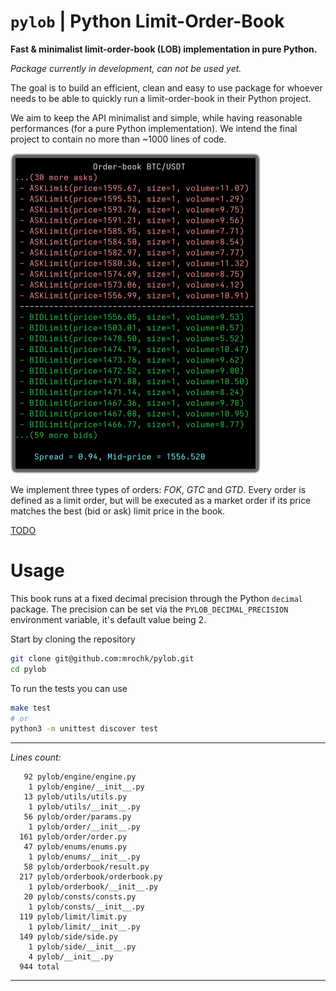 # `pylob` | Python Limit-Order-Book
**Fast &amp; minimalist limit-order-book (LOB) implementation in pure Python.**

*Package currently in development, can not be used yet.*

The goal is to build an efficient, clean and easy to use package for whoever needs to be able to quickly run a limit-order-book in their Python project. 

We aim to keep the API minimalist and simple, while having reasonable performances (for a pure Python implementation). We intend the final project to contain no more than ~1000 lines of code.

<img src="ss.png" width=400>

We implement three types of orders: *FOK*, *GTC* and *GTD*. Every order is defined as a limit order, but will be executed as a market order if its price matches the best (bid or ask) limit price in the book.

<a href="TODO.md">TODO</a>

# Usage

This book runs at a fixed decimal precision through the Python `decimal` package. The precision can be set via the `PYLOB_DECIMAL_PRECISION` environment variable, it's default value being 2.

Start by cloning the repository
```bash
git clone git@github.com:mrochk/pylob.git
cd pylob
```

To run the tests you can use
```bash
make test
# or
python3 -m unittest discover test
```

***

*Lines count:*
```
   92 pylob/engine/engine.py
    1 pylob/engine/__init__.py
   13 pylob/utils/utils.py
    1 pylob/utils/__init__.py
   56 pylob/order/params.py
    1 pylob/order/__init__.py
  161 pylob/order/order.py
   47 pylob/enums/enums.py
    1 pylob/enums/__init__.py
   58 pylob/orderbook/result.py
  217 pylob/orderbook/orderbook.py
    1 pylob/orderbook/__init__.py
   20 pylob/consts/consts.py
    1 pylob/consts/__init__.py
  119 pylob/limit/limit.py
    1 pylob/limit/__init__.py
  149 pylob/side/side.py
    1 pylob/side/__init__.py
    4 pylob/__init__.py
  944 total
```

***